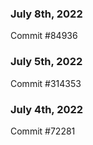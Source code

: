 ### July 8th, 2022

Commit #84936

### July 5th, 2022

Commit #314353


### July 4th, 2022

Commit #72281
